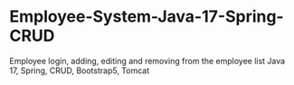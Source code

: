 # Employee-System-Java-17-Spring-CRUD
Employee login, adding, editing and removing from the employee list Java 17, Spring, CRUD, Bootstrap5, Tomcat
